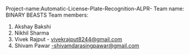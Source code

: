  Project-name:Automatic-License-Plate-Recognition-ALPR-
Team name: BINARY BEASTS
Team members:
1) Akshay Bakshi
2) Nikhil Sharma
3) Vivek Rajput - vivekrajput8244@gmail.com
4) Shivam Pawar -shivamdarasingpawar@gmail.com
